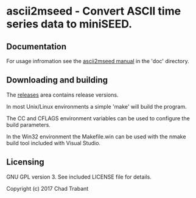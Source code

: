 # ascii2mseed - Convert ASCII time series data to miniSEED.

## Documentation

For usage infromation see the [ascii2mseed manual](doc/ascii2mseed.md) in the
'doc' directory.

## Downloading and building

The [releases](https://github.com/iris-edu/mseed2ascii/releases) area
contains release versions.

In most Unix/Linux environments a simple 'make' will build the program.

The CC and CFLAGS environment variables can be used to configure
the build parameters.

In the Win32 environment the Makefile.win can be used with the nmake
build tool included with Visual Studio.

## Licensing

GNU GPL version 3.  See included LICENSE file for details.

Copyright (c) 2017 Chad Trabant
